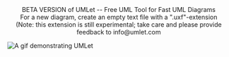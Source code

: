 <center>BETA VERSION of UMLet -- Free UML Tool for Fast UML Diagrams</center>  


<center>For a new diagram, create an empty text file with a ".uxf"-extension</center>

<center>(Note: this extension is still experimental; take care and please provide feedback to
info@umlet.com</center>

![A gif demonstrating UMLet](https://s7.gifyu.com/images/800px-speed-up.gif)
